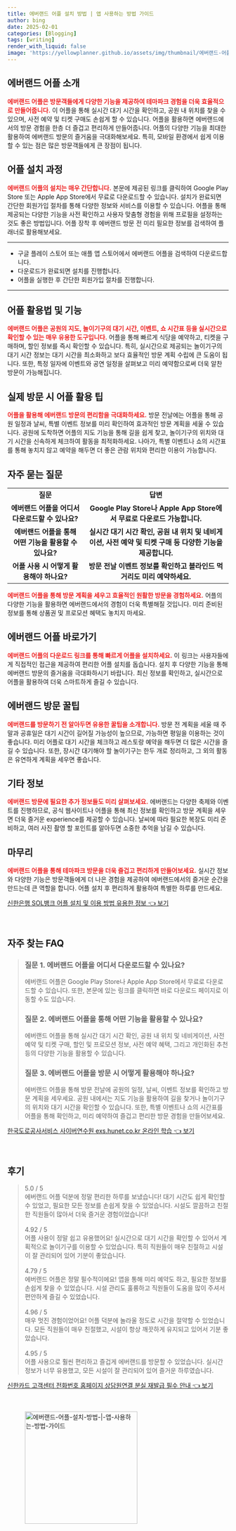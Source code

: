 ```yaml
---
title: 에버랜드 어플 설치 방법 | 앱 사용하는 방법 가이드
author: bing
date: 2025-02-01
categories: [Blogging]
tags: [writing]
render_with_liquid: false
image: 'https://yellowplanner.github.io/assets/img/thumbnail/에버랜드-어플-설치-방법-|-앱-사용하는-방법-가이드.webp'
---
```



<h2 id='에버랜드 어플 소개'>에버랜드 어플 소개</h2>

<p><b><span style="color: #ee2323;">에버랜드 어플은 방문객들에게 다양한 기능을 제공하여 테마파크 경험을 더욱 효율적으로 만들어줍니다.</span></b> 이 어플을 통해 실시간 대기 시간을 확인하고, 공원 내 위치를 찾을 수 있으며, 사전 예약 및 티켓 구매도 손쉽게 할 수 있습니다. 어플을 활용하면 에버랜드에서의 방문 경험을 한층 더 즐겁고 편리하게 만들어줍니다. 어플의 다양한 기능을 최대한 활용하여 에버랜드 방문의 즐거움을 극대화해보세요. 특히, 모바일 환경에서 쉽게 이용할 수 있는 점은 많은 방문객들에게 큰 장점이 됩니다.</p>

<h2 id='어플 설치 과정'>어플 설치 과정</h2>

<p><b><span style="color: #ee2323;">에버랜드 어플의 설치는 매우 간단합니다.</span></b> 본문에 제공된 링크를 클릭하여 Google Play Store 또는 Apple App Store에서 무료로 다운로드할 수 있습니다. 설치가 완료되면 간단한 회원가입 절차를 통해 다양한 정보와 서비스를 이용할 수 있습니다. 어플을 통해 제공되는 다양한 기능을 사전 확인하고 사용자 맞춤형 경험을 위해 프로필을 설정하는 것도 좋은 방법입니다. 어플 장착 후 에버랜드 방문 전 미리 필요한 정보를 검색하여 플래너로 활용해보세요.</p>

<hr />

<ul>
    <li>구글 플레이 스토어 또는 애플 앱 스토어에서 에버랜드 어플을 검색하여 다운로드합니다.</li>
    <li>다운로드가 완료되면 설치를 진행합니다.</li>
    <li>어플을 실행한 후 간단한 회원가입 절차를 진행합니다.</li>
</ul>

<hr />

<h2 id='어플 활용법 및 기능'>어플 활용법 및 기능</h2>

<p><b><span style="color: #ee2323;">에버랜드 어플은 공원의 지도, 놀이기구의 대기 시간, 이벤트, 쇼 시간표 등을 실시간으로 확인할 수 있는 매우 유용한 도구입니다.</span></b> 어플을 통해 빠르게 식당을 예약하고, 티켓을 구매하며, 할인 정보를 즉시 확인할 수 있습니다. 특히, 실시간으로 제공되는 놀이기구의 대기 시간 정보는 대기 시간을 최소화하고 보다 효율적인 방문 계획 수립에 큰 도움이 됩니다. 또한, 특정 일자에 이벤트와 공연 일정을 살펴보고 미리 예약함으로써 더욱 알찬 방문이 가능해집니다.</p>

<h2 id='실제 방문 시 어플 활용 팁'>실제 방문 시 어플 활용 팁</h2>

<p><b><span style="color: #ee2323;">어플을 활용해 에버랜드 방문의 편리함을 극대화하세요.</span></b> 방문 전날에는 어플을 통해 공원 일정과 날씨, 특별 이벤트 정보를 미리 확인하여 효과적인 방문 계획을 세울 수 있습니다. 공원에 도착하면 어플의 지도 기능을 통해 길을 쉽게 찾고, 놀이기구의 위치와 대기 시간을 신속하게 체크하여 활동을 최적화하세요. 나아가, 특별 이벤트나 쇼의 시간표를 통해 놓치지 않고 예약을 해두면 더 좋은 관람 위치와 편리한 이용이 가능합니다.</p>

<h2 id='자주 묻는 질문'>자주 묻는 질문</h2>

<table>
    <tr>
        <td style="text-align: center; height: 17px;"><b>질문</b></td>
        <td style="text-align: center; height: 17px;"><b>답변</b></td>
    </tr>
    <tr>
        <td style="text-align: center; height: 17px;"><b>에버랜드 어플을 어디서 다운로드할 수 있나요?</b></td>
        <td style="text-align: center; height: 17px;"><b>Google Play Store나 Apple App Store에서 무료로 다운로드 가능합니다.</b></td>
    </tr>
    <tr>
        <td style="text-align: center; height: 17px;"><b>에버랜드 어플을 통해 어떤 기능을 활용할 수 있나요?</b></td>
        <td style="text-align: center; height: 17px;"><b>실시간 대기 시간 확인, 공원 내 위치 및 네비게이션, 사전 예약 및 티켓 구매 등 다양한 기능을 제공합니다.</b></td>
    </tr>
    <tr>
        <td style="text-align: center; height: 17px;"><b>어플 사용 시 어떻게 활용해야 하나요?</b></td>
        <td style="text-align: center; height: 17px;"><b>방문 전날 이벤트 정보를 확인하고 블라인드 먹거리도 미리 예약하세요.</b></td>
    </tr>
</table>

<p><b><span style="color: #ee2323;">에버랜드 어플을 통해 방문 계획을 세우고 효율적인 원활한 방문을 경험하세요.</span></b> 어플의 다양한 기능을 활용하면 에버랜드에서의 경험이 더욱 특별해질 것입니다. 미리 준비된 정보를 통해 상품권 및 프로모션 혜택도 놓치지 마세요.</p>

<h2 id='에버랜드 어플 바로가기'>에버랜드 어플 바로가기</h2>

<p><b><span style="color: #ee2323;">에버랜드 어플의 다운로드 링크를 통해 빠르게 어플을 설치하세요.</span></b> 이 링크는 사용자들에게 직접적인 접근을 제공하여 편리한 어플 설치를 돕습니다. 설치 후 다양한 기능을 통해 에버랜드 방문의 즐거움을 극대화하시기 바랍니다. 최신 정보를 확인하고, 실시간으로 어플을 활용하여 더욱 스마트하게 즐길 수 있습니다.</p>

<h2 id='에버랜드 방문 꿀팁'>에버랜드 방문 꿀팁</h2>

<p><b><span style="color: #ee2323;">에버랜드를 방문하기 전 알아두면 유용한 꿀팁을 소개합니다.</span></b> 방문 전 계획을 세울 때 주말과 공휴일은 대기 시간이 길어질 가능성이 높으므로, 가능하면 평일을 이용하는 것이 좋습니다. 미리 어플로 대기 시간을 체크하고 레스토랑 예약을 해두면 더 많은 시간을 즐길 수 있습니다. 또한, 장시간 대기해야 할 놀이기구는 한두 개로 정리하고, 그 외의 활동은 유연하게 계획을 세우면 좋습니다.</p>

<h2 id='기타 정보'>기타 정보</h2>

<p><b><span style="color: #ee2323;">에버랜드 방문에 필요한 추가 정보들도 미리 살펴보세요.</span></b> 에버랜드는 다양한 축제와 이벤트를 진행하므로, 공식 웹사이트나 어플을 통해 최신 정보를 확인하고 방문 계획을 세우면 더욱 즐거운 experience를 제공할 수 있습니다. 날씨에 따라 필요한 복장도 미리 준비하고, 여러 사진 촬영 할 포인트를 알아두면 소중한 추억을 남길 수 있습니다.</p>

<h2 id='마무리'>마무리</h2>

<p><b><span style="color: #ee2323;">에버랜드 어플을 통해 테마파크 방문을 더욱 즐겁고 편리하게 만들어보세요.</span></b> 실시간 정보와 다양한 기능은 방문객들에게 더 나은 경험을 제공하여 에버랜드에서의 즐거운 순간을 만드는데 큰 역할을 합니다. 어플 설치 후 편리하게 활용하여 특별한 하루를 만드세요.</p>


<p><a class="click-button" title="신한은행 SOL뱅크 어플 설치 및 이용 방법 유용한 정보" href="https://yellowplanner.github.io/posts/%EC%8B%A0%ED%95%9C%EC%9D%80%ED%96%89-SOL%EB%B1%85%ED%81%AC-%EC%96%B4%ED%94%8C-%EC%84%A4%EC%B9%98-%EB%B0%8F-%EC%9D%B4%EC%9A%A9-%EB%B0%A9%EB%B2%95-%EC%9C%A0%EC%9A%A9%ED%95%9C-%EC%A0%95%EB%B3%B4/" rel="dofollow">신한은행 SOL뱅크 어플 설치 및 이용 방법 유용한 정보 👈 보기</a></p><br>
<h2 id='자주_찾는_FAQ'>자주 찾는 FAQ</h2>
<div itemscope="" itemtype="https://schema.org/FAQPage"> 
<blockquote> 
<div itemscope="" itemprop="mainEntity" itemtype="https://schema.org/Question"> 
<h3 itemprop="name">질문 1. 에버랜드 어플을 어디서 다운로드할 수 있나요?</h3> 
<div itemscope="" itemprop="acceptedAnswer" itemtype="https://schema.org/Answer"> 
<span itemprop="text"> 
<p>에버랜드 어플은 Google Play Store나 Apple App Store에서 무료로 다운로드할 수 있습니다. 또한, 본문에 있는 링크를 클릭하면 바로 다운로드 페이지로 이동할 수도 있습니다.</p> 
</span> 
</div> 
</div> 
<div itemscope="" itemprop="mainEntity" itemtype="https://schema.org/Question"> 
<h3 itemprop="name">질문 2. 에버랜드 어플을 통해 어떤 기능을 활용할 수 있나요?</h3> 
<div itemscope="" itemprop="acceptedAnswer" itemtype="https://schema.org/Answer"> 
<span itemprop="text"> 
<p>에버랜드 어플을 통해 실시간 대기 시간 확인, 공원 내 위치 및 네비게이션, 사전 예약 및 티켓 구매, 할인 및 프로모션 정보, 사전 예약 혜택, 그리고 개인화된 추천 등의 다양한 기능을 활용할 수 있습니다.</p> 
</span> 
</div> 
</div> 
<div itemscope="" itemprop="mainEntity" itemtype="https://schema.org/Question"> 
<h3 itemprop="name">질문 3. 에버랜드 어플을 방문 시 어떻게 활용해야 하나요?</h3> 
<div itemscope="" itemprop="acceptedAnswer" itemtype="https://schema.org/Answer"> 
<span itemprop="text"> 
<p>에버랜드 어플을 통해 방문 전날에 공원의 일정, 날씨, 이벤트 정보를 확인하고 방문 계획을 세우세요. 공원 내에서는 지도 기능을 활용하여 길을 찾거나 놀이기구의 위치와 대기 시간을 확인할 수 있습니다. 또한, 특별 이벤트나 쇼의 시간표를 어플을 통해 확인하고, 미리 예약하여 즐겁고 편리한 방문 경험을 만들어보세요.</p> 
</span> 
</div> 
</div> 
</blockquote> 
</div>
<p><a class="click-button" title="한국도로공사서비스 사이버연수원 exs.hunet.co.kr 온라인 학습" href="https://yellowplanner.github.io/posts/%ED%95%9C%EA%B5%AD%EB%8F%84%EB%A1%9C%EA%B3%B5%EC%82%AC%EC%84%9C%EB%B9%84%EC%8A%A4-%EC%82%AC%EC%9D%B4%EB%B2%84%EC%97%B0%EC%88%98%EC%9B%90-exs.hunet.co.kr-%EC%98%A8%EB%9D%BC%EC%9D%B8-%ED%95%99%EC%8A%B5/" rel="dofollow">한국도로공사서비스 사이버연수원 exs.hunet.co.kr 온라인 학습 👈 보기</a></p><br>
<h2 id='후기'>후기</h2>
<div itemscope itemtype="https://schema.org/Product">
  <blockquote>
  <div itemprop="review" itemscope itemtype="https://schema.org/Review">
      <div itemprop="reviewRating" itemscope itemtype="https://schema.org/Rating"> <span itemprop="ratingValue">5.0</span> / <span itemprop="bestRating">5</span> </div>
      <span itemprop="reviewBody">에버랜드 어플 덕분에 정말 편리한 하루를 보냈습니다! 대기 시간도 쉽게 확인할 수 있었고, 필요한 모든 정보를 손쉽게 찾을 수 있었습니다. 시설도 깔끔하고 친절한 직원들이 많아서 더욱 즐거운 경험이었습니다!</span>
  </div>
  <br>
  <div itemprop="review" itemscope itemtype="https://schema.org/Review">
      <div itemprop="reviewRating" itemscope itemtype="https://schema.org/Rating"> <span itemprop="ratingValue">4.92</span> / <span itemprop="bestRating">5</span> </div>
      <span itemprop="reviewBody">어플 사용이 정말 쉽고 유용했어요! 실시간으로 대기 시간을 확인할 수 있어서 계획적으로 놀이기구를 이용할 수 있었습니다. 특히 직원들이 매우 친절하고 시설이 잘 관리되어 있어 기분이 좋았습니다.</span>
  </div>
  <br>
  <div itemprop="review" itemscope itemtype="https://schema.org/Review">
      <div itemprop="reviewRating" itemscope itemtype="https://schema.org/Rating"> <span itemprop="ratingValue">4.79</span> / <span itemprop="bestRating">5</span> </div>
      <span itemprop="reviewBody">에버랜드 어플은 정말 필수적이에요! 앱을 통해 미리 예약도 하고, 필요한 정보를 손쉽게 찾을 수 있었습니다. 시설 관리도 훌륭하고 직원들이 도움을 많이 주셔서 편안하게 즐길 수 있었습니다.</span>
  </div>
  <br>
  <div itemprop="review" itemscope itemtype="https://schema.org/Review">
      <div itemprop="reviewRating" itemscope itemtype="https://schema.org/Rating"> <span itemprop="ratingValue">4.96</span> / <span itemprop="bestRating">5</span> </div>
      <span itemprop="reviewBody">매우 멋진 경험이었어요! 어플 덕분에 놀라울 정도로 시간을 절약할 수 있었습니다. 모든 직원들이 매우 친절했고, 시설이 항상 깨끗하게 유지되고 있어서 기분 좋았습니다.</span>
  </div>
  <br>
  <div itemprop="review" itemscope itemtype="https://schema.org/Review">
      <div itemprop="reviewRating" itemscope itemtype="https://schema.org/Rating"> <span itemprop="ratingValue">4.95</span> / <span itemprop="bestRating">5</span> </div>
      <span itemprop="reviewBody">어플 사용으로 훨씬 편리하고 즐겁게 에버랜드를 방문할 수 있었습니다. 실시간 정보가 너무 유용했고, 모든 시설이 잘 관리되어 있어 즐거운 하루였습니다.</span>
  </div>
  </blockquote>
</div>
<p><a class="click-button" title="신한카드 고객센터 전화번호 홈페이지 상담원연결 분실 재발급 필수 안내" href="https://yellowplanner.github.io/posts/%EC%8B%A0%ED%95%9C%EC%B9%B4%EB%93%9C-%EA%B3%A0%EA%B0%9D%EC%84%BC%ED%84%B0-%EC%A0%84%ED%99%94%EB%B2%88%ED%98%B8-%ED%99%88%ED%8E%98%EC%9D%B4%EC%A7%80-%EC%83%81%EB%8B%B4%EC%9B%90%EC%97%B0%EA%B2%B0-%EB%B6%84%EC%8B%A4-%EC%9E%AC%EB%B0%9C%EA%B8%89-%ED%95%84%EC%88%98-%EC%95%88%EB%82%B4/" rel="dofollow">신한카드 고객센터 전화번호 홈페이지 상담원연결 분실 재발급 필수 안내 👈 보기</a></p><br>
<figure class="image"><img src="https://yellowplanner.github.io/assets/img/thumbnail/에버랜드-어플-설치-방법-|-앱-사용하는-방법-가이드.webp" alt="에버랜드-어플-설치-방법-|-앱-사용하는-방법-가이드" width="256" height="256"></figure>